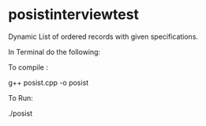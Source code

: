 # posistinterviewtest
Dynamic List of ordered records with given specifications.

In Terminal do the following:

To compile :

g++ posist.cpp -o posist

To Run:

./posist
